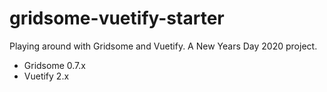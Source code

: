 # gridsome-vuetify-starter
 Playing around with Gridsome and Vuetify. A New Years Day 2020 project.
- Gridsome 0.7.x
- Vuetify 2.x
